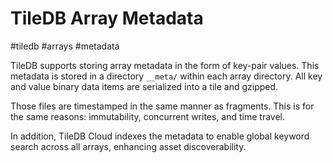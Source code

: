 # TileDB Array Metadata
#tiledb #arrays #metadata

TileDB supports storing array metadata in the form of key-pair values.
This metadata is stored in a directory `__meta/` within each array directory.
All key and value binary data items are serialized into a tile and gzipped.

Those files are timestamped in the same manner as fragments.
This is for the same reasons: immutability, concurrent writes, and time travel.

In addition, TileDB Cloud indexes the metadata to enable global keyword search
across all arrays, enhancing asset discoverability.

